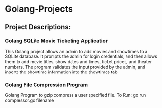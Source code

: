 # Golang-Projects
## Project Descriptions:
### Golang SQLite Movie Ticketing Application
This Golang project allows an admin to add movies and showtimes to a SQLite database. It prompts the admin for login credentials, and then allows them to add movie titles, show dates and times, ticket prices, and theater numbers. The program validates the input provided by the admin, and inserts the showtime information into the showtimes tab

### Golang File Compression Program
Golang Program to gzip compress a user specified file. To Run: go run compressor.go filename
